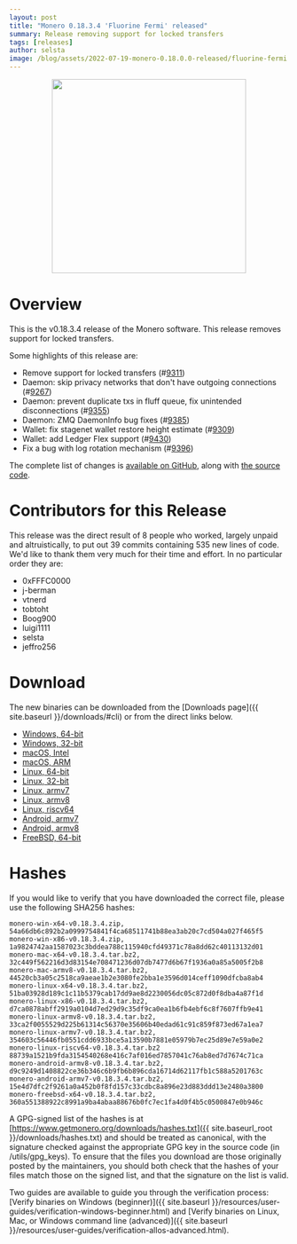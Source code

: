 ```yaml
---
layout: post
title: "Monero 0.18.3.4 'Fluorine Fermi' released"
summary: Release removing support for locked transfers
tags: [releases]
author: selsta
image: /blog/assets/2022-07-19-monero-0.18.0.0-released/fluorine-fermi.png
---
```


<div align="center">
  <img src="{{ page.image }}" width="350px">
</div>

# Overview

This is the v0.18.3.4 release of the Monero software. This release removes support for locked transfers.

Some highlights of this release are:

- Remove support for locked transfers (#[9311](https://github.com/monero-project/monero/pull/9311))
- Daemon: skip privacy networks that don't have outgoing connections (#[9267](https://github.com/monero-project/monero/pull/9267))
- Daemon: prevent duplicate txs in fluff queue, fix unintended disconnections (#[9355](https://github.com/monero-project/monero/pull/9355))
- Daemon: ZMQ DaemonInfo bug fixes (#[9385](https://github.com/monero-project/monero/pull/9385))
- Wallet: fix stagenet wallet restore height estimate (#[9309](https://github.com/monero-project/monero/pull/9309))
- Wallet: add Ledger Flex support (#[9430](https://github.com/monero-project/monero/pull/9430))
- Fix a bug with log rotation mechanism (#[9396](https://github.com/monero-project/monero/pull/9396))

The complete list of changes is [available on GitHub](https://github.com/monero-project/monero/compare/v0.18.3.3...v0.18.3.4), along with [the source code](https://github.com/monero-project/monero/tree/v0.18.3.4).

# Contributors for this Release

This release was the direct result of 8 people who worked, largely unpaid and altruistically, to put out 39 commits containing 535 new lines of code. We'd like to thank them very much for their time and effort. In no particular order they are:

- 0xFFFC0000
- j-berman
- vtnerd
- tobtoht
- Boog900
- luigi1111
- selsta
- jeffro256

# Download

The new binaries can be downloaded from the [Downloads page]({{ site.baseurl }}/downloads/#cli) or from the direct links below.

- [Windows, 64-bit](https://downloads.getmonero.org/cli/monero-win-x64-v0.18.3.4.zip)
- [Windows, 32-bit](https://downloads.getmonero.org/cli/monero-win-x86-v0.18.3.4.zip)
- [macOS, Intel](https://downloads.getmonero.org/cli/monero-mac-x64-v0.18.3.4.tar.bz2)
- [macOS, ARM](https://downloads.getmonero.org/cli/monero-mac-armv8-v0.18.3.4.tar.bz2)
- [Linux, 64-bit](https://downloads.getmonero.org/cli/monero-linux-x64-v0.18.3.4.tar.bz2)
- [Linux, 32-bit](https://downloads.getmonero.org/cli/monero-linux-x86-v0.18.3.4.tar.bz2)
- [Linux, armv7](https://downloads.getmonero.org/cli/monero-linux-armv7-v0.18.3.4.tar.bz2)
- [Linux, armv8](https://downloads.getmonero.org/cli/monero-linux-armv8-v0.18.3.4.tar.bz2)
- [Linux, riscv64](https://downloads.getmonero.org/cli/monero-linux-riscv64-v0.18.3.4.tar.bz2)
- [Android, armv7](https://downloads.getmonero.org/cli/monero-android-armv7-v0.18.3.4.tar.bz2)
- [Android, armv8](https://downloads.getmonero.org/cli/monero-android-armv8-v0.18.3.4.tar.bz2)
- [FreeBSD, 64-bit](https://downloads.getmonero.org/cli/monero-freebsd-x64-v0.18.3.4.tar.bz2)

# Hashes

If you would like to verify that you have downloaded the correct file, please use the following SHA256 hashes:

```
monero-win-x64-v0.18.3.4.zip, 54a66db6c892b2a0999754841f4ca68511741b88ea3ab20c7cd504a027f465f5
monero-win-x86-v0.18.3.4.zip, 1a9824742aa1587023c3bddea788c115940cfd49371c78a8dd62c40113132d01
monero-mac-x64-v0.18.3.4.tar.bz2, 32c449f562216d3d83154e708471236d07db7477d6b67f1936a0a85a5005f2b8
monero-mac-armv8-v0.18.3.4.tar.bz2, 44520cb3a05c2518ca9aeae1b2e3080fe2bba1e3596d014ceff1090dfcba8ab4
monero-linux-x64-v0.18.3.4.tar.bz2, 51ba03928d189c1c11b5379cab17dd9ae8d2230056dc05c872d0f8dba4a87f1d
monero-linux-x86-v0.18.3.4.tar.bz2, d7ca0878abff2919a0104d7ed29d9c35df9ca0ea1b6fb4ebf6c8f7607ffb9e41
monero-linux-armv8-v0.18.3.4.tar.bz2, 33ca2f0055529d225b61314c56370e35606b40edad61c91c859f873ed67a1ea7
monero-linux-armv7-v0.18.3.4.tar.bz2, 354603c56446fb0551cdd6933bce5a13590b7881e05979b7ec25d89e7e59a0e2
monero-linux-riscv64-v0.18.3.4.tar.bz2 88739a1521b9fda3154540268e416c7af016ed7857041c76ab8ed7d7674c71ca
monero-android-armv8-v0.18.3.4.tar.bz2, d9c9249d1408822ce36b346c6b9fb6b896cda16714d62117fb1c588a5201763c
monero-android-armv7-v0.18.3.4.tar.bz2, 15e4d7dfc2f9261a0a452b0f8fd157c33cdbc8a896e23d883ddd13e2480a3800
monero-freebsd-x64-v0.18.3.4.tar.bz2, 360a551388922c8991a9ba4abaa88676b0fc7ec1fa4d0f4b5c0500847e0b946c
```

A GPG-signed list of the hashes is at [https://www.getmonero.org/downloads/hashes.txt]({{ site.baseurl_root }}/downloads/hashes.txt) and should be treated as canonical, with the signature checked against the appropriate GPG key in the source code (in /utils/gpg_keys). To ensure that the files you download are those originally posted by the maintainers, you should both check that the hashes of your files match those on the signed list, and that the signature on the list is valid.

Two guides are available to guide you through the verification process: [Verify binaries on Windows (beginner)]({{ site.baseurl }}/resources/user-guides/verification-windows-beginner.html) and [Verify binaries on Linux, Mac, or Windows command line (advanced)]({{ site.baseurl }}/resources/user-guides/verification-allos-advanced.html).
